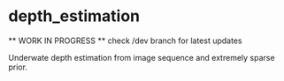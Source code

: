 # depth_estimation

** WORK IN PROGRESS **
check /dev branch for latest updates

Underwate depth estimation from image sequence and extremely sparse prior.
